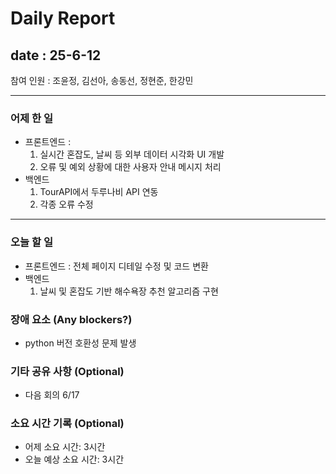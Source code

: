 # Daily Report

## date : 25-6-12

참여 인원 : 조윤정, 김선아, 송동선, 정현준, 한강민

---

### 어제 한 일

- 프론트엔드 :
    1. 실시간 혼잡도, 날씨 등 외부 데이터 시각화 UI 개발
    2. 오류 및 예외 상황에 대한 사용자 안내 메시지 처리
- 백엔드
    1. TourAPI에서 두루나비 API 연동
    2. 각종 오류 수정

---

### 오늘 할 일

- 프론트엔드 :  전체 페이지 디테일 수정 및 코드 변환
- 백엔드
    1. 날씨 및 혼잡도 기반 해수욕장 추천 알고리즘 구현

### 장애 요소 (Any blockers?)

- python 버전 호환성 문제 발생

### 기타 공유 사항 (Optional)

- 다음 회의 6/17

### 소요 시간 기록 (Optional)

- 어제 소요 시간: 3시간
- 오늘 예상 소요 시간: 3시간

